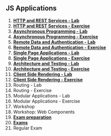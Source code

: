 ## JS Applications 

1. [**HTTP and REST Services - Lab**](https://github.com/polinadrumeva/JS-Developer---All-courses---SoftUni/tree/main/JS%20Applications/HTTP%20and%20REST%20Services%20-%20Lab)
2. [**HTTP and REST Services - Exercise**](https://github.com/polinadrumeva/JS-Developer---All-courses---SoftUni/tree/main/JS%20Applications/HTTP%20and%20REST%20Services%20-%20Exercise)
3. [**Asynchronous Programming - Lab**](https://github.com/polinadrumeva/JS-Developer---All-courses---SoftUni/tree/main/JS%20Applications/Asynchronous%20Programming%20-%20Lab)
4. [**Asynchronous Programming - Exercise**](https://github.com/polinadrumeva/JS-Developer---All-courses---SoftUni/tree/main/JS%20Applications/Asynchronous%20Programming%20-%20Exercise)
5. [**Remote Data and Authentication - Lab**](https://github.com/polinadrumeva/JS-Developer---All-courses---SoftUni/tree/main/JS%20Applications/Remote%20D2ata%20and%20Authentication%20-%20Lab)
6. [**Remote Data and Authentication - Exercise**](https://github.com/polinadrumeva/JS-Developer---All-courses---SoftUni/tree/main/JS%20Applications/Remote%20Data%20and%20Authentication%20-%20Exercise)
8. [**Single Page Applications - Lab**](https://github.com/polinadrumeva/JS-Developer---All-courses---SoftUni/tree/main/JS%20Applications/Single%20Page%20Applications%20-%20Lab)
9. [**Single Page Applications - Exercise**](https://github.com/polinadrumeva/JS-Developer---All-courses---SoftUni/tree/main/JS%20Applications/Single%20Page%20Applications%20-%20Exercise)
10. [**Architecture and Testing - Lab**](https://github.com/polinadrumeva/JS-Developer---All-courses---SoftUni/tree/main/JS%20Applications/Architecture%20and%20Testing%20-%20Lab)
11. [**Architecture and Testing - Exercise**](https://github.com/polinadrumeva/JS-Developer---All-courses---SoftUni/tree/main/JS%20Applications/Architecture%20and%20Testing%20-%20Exercise)
12. [**Client Side Rendering - Lab**](https://github.com/polinadrumeva/JS-Developer---All-courses---SoftUni/tree/main/JS%20Applications/Client%20Side%20Rendering%20-%20Lab)
13. [**Client Side Rendering - Exercise**](https://github.com/polinadrumeva/JS-Developer---All-courses---SoftUni/tree/main/JS%20Applications/Client%20Side%20Rendering%20-%20Exercise)
14. Routing - Lab
15. Routing - Exercise
16. Modular Applications - Lab
17. Modular Applications - Exercise
18. Workshop
19. Workshop: Web Components
20. [**Exam preparation**](https://github.com/polinadrumeva/JS-Developer---All-courses---SoftUni/tree/main/JS%20Applications/Exam%20Preparation)
21. [**Exams**](https://github.com/polinadrumeva/JS-Developer---All-courses---SoftUni/tree/main/JS%20Applications/Exams)
22. Regular Exam
